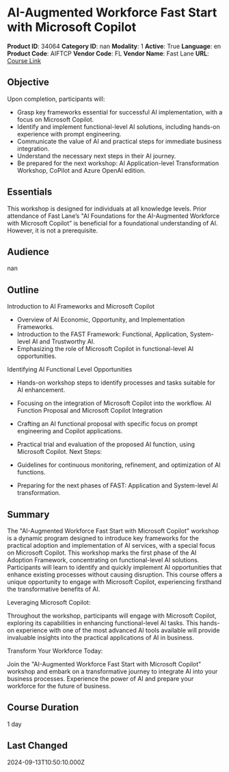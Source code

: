 # AI-Augmented Workforce Fast Start with Microsoft Copilot

**Product ID**: 34064
**Category ID**: nan
**Modality**: 1
**Active**: True
**Language**: en
**Product Code**: AIFTCP
**Vendor Code**: FL
**Vendor Name**: Fast Lane
**URL**: [Course Link](https://www.fastlaneus.com/course/training-aiftcp)

## Objective
Upon completion, participants will: 



- Grasp key frameworks essential for successful AI implementation, with a focus on Microsoft Copilot.
- Identify and implement functional-level AI solutions, including hands-on experience with prompt engineering.
- Communicate the value of AI and practical steps for immediate business integration.
- Understand the necessary next steps in their AI journey.
- Be prepared for the next workshop: AI Application-level Transformation Workshop, CoPilot and Azure OpenAI edition.

## Essentials
This workshop is designed for individuals at all knowledge levels. Prior attendance of Fast Lane’s "AI Foundations for the AI-Augmented Workforce with Microsoft Copilot” is beneficial for a foundational understanding of AI. However, it is not a prerequisite.

## Audience
nan

## Outline
Introduction to AI Frameworks and Microsoft Copilot 


- Overview of AI Economic, Opportunity, and Implementation Frameworks.
- Introduction to the FAST Framework: Functional, Application, System-level AI and Trustworthy AI.
- Emphasizing the role of Microsoft Copilot in functional-level AI opportunities.

Identifying AI Functional Level Opportunities 


- Hands-on workshop steps to identify processes and tasks suitable for AI enhancement.
- Focusing on the integration of Microsoft Copilot into the workflow.
AI Function Proposal and Microsoft Copilot Integration 


- Crafting an AI functional proposal with specific focus on prompt engineering and Copilot applications.
- Practical trial and evaluation of the proposed AI function, using Microsoft Copilot.
Next Steps:



- Guidelines for continuous monitoring, refinement, and optimization of AI functions.
- Preparing for the next phases of FAST: Application and System-level AI transformation.

## Summary
The "AI-Augmented Workforce Fast Start with Microsoft Copilot" workshop is a dynamic program designed to introduce key frameworks for the practical adoption and implementation of AI services, with a special focus on Microsoft Copilot. This workshop marks the first phase of the AI Adoption Framework, concentrating on functional-level AI solutions. Participants will learn to identify and quickly implement AI opportunities that enhance existing processes without causing disruption. This course offers a unique opportunity to engage with Microsoft Copilot, experiencing firsthand the transformative benefits of AI. 

Leveraging Microsoft Copilot: 

Throughout the workshop, participants will engage with Microsoft Copilot, exploring its capabilities in enhancing functional-level AI tasks. This hands-on experience with one of the most advanced AI tools available will provide invaluable insights into the practical applications of AI in business. 

Transform Your Workforce Today: 

Join the "AI-Augmented Workforce Fast Start with Microsoft Copilot" workshop and embark on a transformative journey to integrate AI into your business processes. Experience the power of AI and prepare your workforce for the future of business.

## Course Duration
1 day

## Last Changed
2024-09-13T10:50:10.000Z
